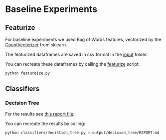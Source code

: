 # Baseline Experiments

## Featurize

For baseline experiments we used Bag of Words features, vectorized by the [CountVectorizer](https://scikit-learn.org/stable/modules/generated/sklearn.feature_extraction.text.CountVectorizer.html) from sklearn.

The featurized dataframes are saved in csv format in the [input](input) folder.

You can recreate these dataframes by calling the [featurize](featurize.py) script:

```bash
python featureize.py
```

## Classifiers

### Decision Tree

For the results see [this report file](output/decision_tree/REPORT.md).

You can recreate the results by calling:

```bash
python classifiers/decistion_tree.py > output/decision_tree/REPORT.md
```